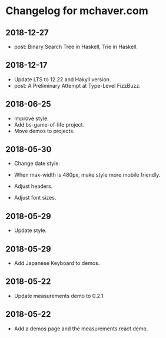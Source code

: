 # Changelog for mchaver.com

## 2018-12-27
* post: Binary Search Tree in Haskell, Trie in Haskell.

## 2018-12-17
* Update LTS to 12.22 and Hakyll version.
* post: A Preliminary Attempt at Type-Level FizzBuzz.

## 2018-06-25

* Improve style.
* Add bs-game-of-life project.
* Move demos to projects.

## 2018-05-30

* Change date style.

* When max-width is 480px, make style more mobile friendly.

* Adjust headers.

* Adjust font sizes.

## 2018-05-29

* Update style.

## 2018-05-29

* Add Japanese Keyboard to demos.

## 2018-05-22

* Update measurements demo to 0.2.1.

## 2018-05-22

* Add a demos page and the measurements react demo.
